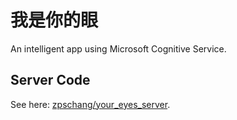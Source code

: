 # 我是你的眼

An intelligent app using Microsoft Cognitive Service.

## Server Code

See here: [zpschang/your_eyes_server](https://github.com/zpschang/your_eyes_server).
